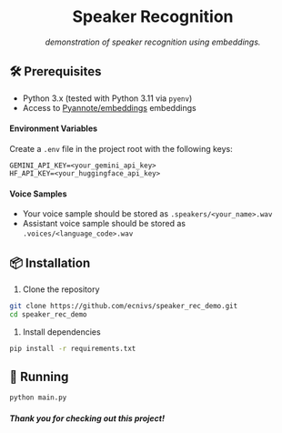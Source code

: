 <h1 align="center">Speaker Recognition</h1>
<p align="center"><em>demonstration of speaker recognition using embeddings.</em></p>

## 🛠️ Prerequisites
- Python 3.x (tested with Python 3.11 via `pyenv`)
- Access to [Pyannote/embeddings](https://huggingface.co/pyannote/embedding) embeddings

#### Environment Variables
Create a `.env` file in the project root with the following keys:
```
GEMINI_API_KEY=<your_gemini_api_key>
HF_API_KEY=<your_huggingface_api_key>
```

#### Voice Samples
- Your voice sample should be stored as `.speakers/<your_name>.wav`
- Assistant voice sample should be stored as `.voices/<language_code>.wav`

## 📦 Installation
1. Clone the repository
```bash
git clone https://github.com/ecnivs/speaker_rec_demo.git
cd speaker_rec_demo
```
1. Install dependencies
```bash
pip install -r requirements.txt
```

## 🚀 Running
```bash
python main.py
```

#### *Thank you for checking out this project!*

